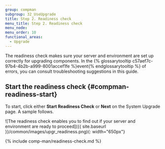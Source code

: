 ```yaml
---
group: compman
subgroup: 32_UseUpgrade
title: Step 2. Readiness check
menu_title: Step 2. Readiness check
menu_node:
menu_order: 10
functional_areas:
  - Upgrade
---
```


The readiness check makes sure your server and environment are set up correctly for upgrading components. In the {% glossarytooltip c57aef7c-97b4-4b2b-a999-8001accef1fe %}event{% endglossarytooltip %} of errors, you can consult troubleshooting suggestions in this guide.

## Start the readiness check   {#compman-readiness-start}

To start, click either **Start Readiness Check** or **Next** on the System Upgrade page. A sample follows.

![The readiness check enables you to find out if your server and environment are ready to proceed]({{ site.baseurl }}/common/images/upgr_readiness.png){: width="650px"}

{% include comp-man/readiness-check.md %}

